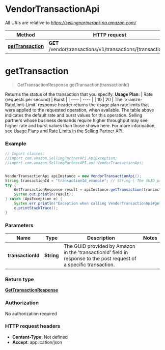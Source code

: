 # VendorTransactionApi

All URIs are relative to *https://sellingpartnerapi-na.amazon.com/*

Method | HTTP request | Description
------------- | ------------- | -------------
[**getTransaction**](VendorTransactionApi.md#getTransaction) | **GET** /vendor/transactions/v1/transactions/{transactionId} | 

<a name="getTransaction"></a>
# **getTransaction**
> GetTransactionResponse getTransaction(transactionId)



Returns the status of the transaction that you specify.  **Usage Plan:**  | Rate (requests per second) | Burst | | ---- | ---- | | 10 | 20 |  The &#x60;x-amzn-RateLimit-Limit&#x60; response header returns the usage plan rate limits that were applied to the requested operation, when available. The table above indicates the default rate and burst values for this operation. Selling partners whose business demands require higher throughput may see higher rate and burst values than those shown here. For more information, see [Usage Plans and Rate Limits in the Selling Partner API](https://developer-docs.amazon.com/sp-api/docs/usage-plans-and-rate-limits-in-the-sp-api).

### Example
```java
// Import classes:
//import com.amazon.SellingPartnerAPI.ApiException;
//import com.amazon.SellingPartnerAPI.api.VendorTransactionApi;


VendorTransactionApi apiInstance = new VendorTransactionApi();
String transactionId = "transactionId_example"; // String | The GUID provided by Amazon in the 'transactionId' field in response to the post request of a specific transaction.
try {
    GetTransactionResponse result = apiInstance.getTransaction(transactionId);
    System.out.println(result);
} catch (ApiException e) {
    System.err.println("Exception when calling VendorTransactionApi#getTransaction");
    e.printStackTrace();
}
```

### Parameters

Name | Type | Description  | Notes
------------- | ------------- | ------------- | -------------
 **transactionId** | **String**| The GUID provided by Amazon in the &#x27;transactionId&#x27; field in response to the post request of a specific transaction. |

### Return type

[**GetTransactionResponse**](GetTransactionResponse.md)

### Authorization

No authorization required

### HTTP request headers

 - **Content-Type**: Not defined
 - **Accept**: application/json

